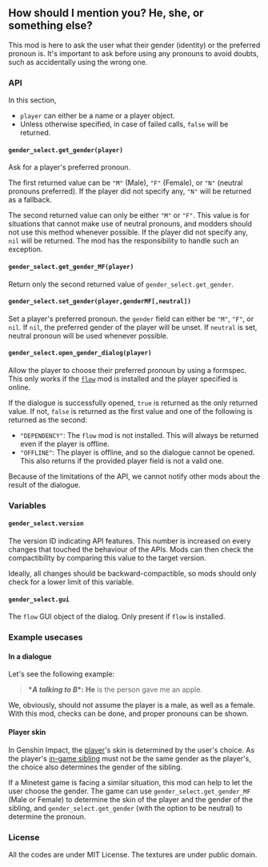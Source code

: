 ## How should I mention you? He, she, or something else?
This mod is here to ask the user what their gender (identity) or the preferred pronoun is. It's important to ask before using any pronouns to avoid doubts, such as accidentally using the wrong one.

### API
In this section,

* `player` can either be a name or a player object.
* Unless otherwise specified, in case of failed calls, `false` will be returned.
#### `gender_select.get_gender(player)`
Ask for a player's preferred pronoun.

The first returned value can be `"M"` (Male), `"F"` (Female), or `"N"` (neutral pronouns preferred). If the player did not specify any, `"N"` will be returned as a fallback.

The second returned value can only be either `"M"` or `"F"`. This value is for situations that cannot make use of neutral pronouns, and modders should not use this method whenever possible. If the player did not specify any, `nil` will be returned. The mod has the responsibility to handle such an exception.

#### `gender_select.get_gender_MF(player)`
Return only the second returned value of `gender_select.get_gender`.

#### `gender_select.set_gender(player,genderMF[,neutral])`
Set a player's preferred pronoun. the `gender` field can either be `"M"`, `"F"`, or `nil`. If `nil`, the preferred gender of the player will be unset. If `neutral` is set, neutral pronoun will be used whenever possible.

#### `gender_select.open_gender_dialog(player)`
Allow the player to choose their preferred pronoun by using a formspec. This only works if the [`flow`](https://content.minetest.net/packages/luk3yx/flow/) mod is installed and the player specified is online.

If the dialogue is successfully opened, `true` is returned as the only returned value. If not, `false` is returned as the first value and one of the following is returned as the second:

* `"DEPENDENCY"`: The `flow` mod is not installed. This will always be returned even if the player is offline.
* `"OFFLINE"`: The player is offline, and so the dialogue cannot be opened. This also returns if the provided player field is not a valid one.

Because of the limitations of the API, we cannot notify other mods about the result of the dialogue.

### Variables
#### `gender_select.version`
The version ID indicating API features. This number is increased on every changes that touched the behaviour of the APIs. Mods can then check the compactibility by comparing this value to the target version.

Ideally, all changes should be backward-compactible, so mods should only check for a lower limit of this variable.

#### `gender_select.gui`
The `flow` GUI object of the dialog. Only present if `flow` is installed.

### Example usecases
#### In a dialogue
Let's see the following example:

> **\**A talking to B*\*:** __He__ is the person gave me an apple.

We, obviously, should not assume the player is a male, as well as a female. With this mod, checks can be done, and proper pronouns can be shown.

#### Player skin
In Genshin Impact, the [player](genshin-impact.fandom.com/wiki/Traveler)'s skin is determined by the user's choice. As the player's [in-game sibling](https://genshin-impact.fandom.com/wiki/Traveler%27s_Sibling) must not be the same gender as the player's, the choice also determines the gender of the sibling.

If a Minetest game is facing a similar situation, this mod can help to let the user choose the gender. The game can use `gender_select.get_gender_MF` (Male or Female) to determine the skin of the player and the gender of the sibling, and `gender_select.get_gender` (with the option to be neutral) to determine the pronoun.

### License
All the codes are under MIT License. The textures are under public domain.
